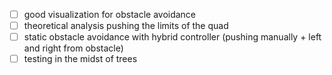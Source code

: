 - [ ] good visualization for obstacle avoidance 
- [ ] theoretical analysis pushing the limits of the quad
- [ ] static obstacle avoidance with hybrid controller (pushing manually + left and right from obstacle)
- [ ] testing in the midst of trees
